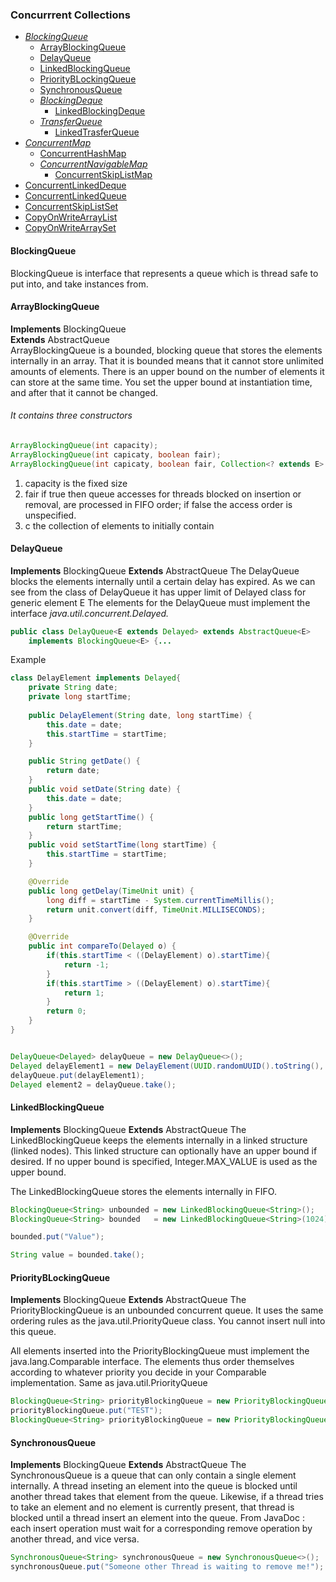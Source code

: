 ### Concurrrent Collections

* _[BlockingQueue](#blockingqueue)_
	* [ArrayBlockingQueue](#arrayblockingqueue)
	* [DelayQueue](#delayqueue)
	* [LinkedBlockingQueue](#linkedblockingqueue)
	* [PriorityBLockingQueue](#priorityblockingqueue)
	* [SynchronousQueue](#synchronousqueue)
	* _[BlockingDeque](#blocingdeque)_
		* [LinkedBlockingDeque](#linkedblockingdeque)
	* _[TransferQueue](#trasferqueue)_
		* [LinkedTrasferQueue](#linkedtrasferqueue)
* _[ConcurrentMap](#concurrentmap)_
	* [ConcurrentHashMap](#concurrenthashmap)
	* _[ConcurrentNavigableMap](#concurrentnavigablemap)_
		* [ConcurrentSkipListMap](#concurrentskiplistmap)
* [ConcurrentLinkedDeque](#concurrentlinkeddeque)
* [ConcurrentLinkedQueue](#concurrentlinkedqueue)
* [ConcurrentSkipListSet](#concurrentskiplistset)
* [CopyOnWriteArrayList](#copyonwritearraylist)
* [CopyOnWriteArraySet](#copyonwritearrayset)


#### BlockingQueue
BlockingQueue is interface that represents a queue which is thread safe to put into, and take instances from.


#### ArrayBlockingQueue
**Implements** BlockingQueue <br>
**Extends** AbstractQueue <br>
ArrayBlockingQueue is a bounded, blocking queue that stores the elements internally in an array. That it is bounded means that it cannot store unlimited amounts of elements. There is an upper bound on the number of elements it can store at the same time. You set the upper bound at instantiation time, and after that it cannot be changed.

###### It contains three constructors
```java
ArrayBlockingQueue(int capacity);
ArrayBlockingQueue(int capicaty, boolean fair);
ArrayBlockingQueue(int capicaty, boolean fair, Collection<? extends E> c);
```
1. capacity is the fixed size
2. fair if true then queue accesses for threads blocked on insertion or removal, are processed in FIFO order; if false the access order is unspecified.
3. c the collection of elements to initially contain


#### DelayQueue
**Implements** BlockingQueue
**Extends** AbstractQueue
The DelayQueue blocks the elements internally until a certain delay has expired. 
As we can see from the class of DelayQueue it has upper limit of Delayed class for generic element E
The elements for the DelayQueue must implement the interface _java.util.concurrent.Delayed._
```java
public class DelayQueue<E extends Delayed> extends AbstractQueue<E>
    implements BlockingQueue<E> {...
```

Example
```java
class DelayElement implements Delayed{
	private String date;
	private long startTime;
	
	public DelayElement(String date, long startTime) {
		this.date = date;
		this.startTime = startTime;
	}

	public String getDate() {
		return date;
	}
	public void setDate(String date) {
		this.date = date;
	}
	public long getStartTime() {
		return startTime;
	}
	public void setStartTime(long startTime) {
		this.startTime = startTime;
	}

	@Override
	public long getDelay(TimeUnit unit) {
		long diff = startTime - System.currentTimeMillis();
		return unit.convert(diff, TimeUnit.MILLISECONDS);
	}

	@Override
	public int compareTo(Delayed o) {
		if(this.startTime < ((DelayElement) o).startTime){
			return -1;
		}
		if(this.startTime > ((DelayElement) o).startTime){
			return 1;
		}
		return 0;
	}
}


DelayQueue<Delayed> delayQueue = new DelayQueue<>();
Delayed delayElement1 = new DelayElement(UUID.randomUUID().toString(), 1000L);
delayQueue.put(delayElement1);
Delayed element2 = delayQueue.take();
```

#### LinkedBlockingQueue
**Implements** BlockingQueue
**Extends** AbstractQueue
The LinkedBlockingQueue keeps the elements internally in a linked structure (linked nodes). This linked structure can optionally have an upper bound if desired. If no upper bound is specified, Integer.MAX_VALUE is used as the upper bound.

The LinkedBlockingQueue stores the elements internally in FIFO.
```java
BlockingQueue<String> unbounded = new LinkedBlockingQueue<String>();
BlockingQueue<String> bounded   = new LinkedBlockingQueue<String>(1024);

bounded.put("Value");

String value = bounded.take();
```

#### PriorityBLockingQueue
**Implements** BlockingQueue
**Extends** AbstractQueue
The PriorityBlockingQueue is an unbounded concurrent queue. It uses the same ordering rules as the java.util.PriorityQueue class. You cannot insert null into this queue.

All elements inserted into the PriorityBlockingQueue must implement the java.lang.Comparable interface. The elements thus order themselves according to whatever priority you decide in your Comparable implementation.
Same as java.util.PriorityQueue

```java
BlockingQueue<String> priorityBlockingQueue = new PriorityBlockingQueue<>(10);
priorityBlockingQueue.put("TEST");
BlockingQueue<String> priorityBlockingQueue = new PriorityBlockingQueue<>(10, someComparator);
```

#### SynchronousQueue
**Implements** BlockingQueue
**Extends** AbstractQueue
The SynchronousQueue is a queue that can only contain a single element internally. A thread inseting an element into the queue is blocked until another thread takes that element from the queue. Likewise, if a thread tries to take an element and no element is currently present, that thread is blocked until a thread insert an element into the queue.
From JavaDoc : each insert operation must wait for a corresponding remove operation by another thread, and vice versa.
```java
SynchronousQueue<String> synchronousQueue = new SynchronousQueue<>();
synchronousQueue.put("Someone other Thread is waiting to remove me!");
```
